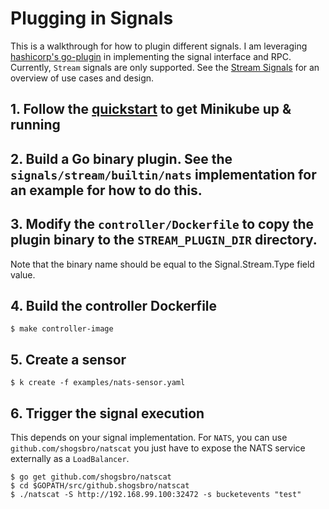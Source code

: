 # Plugging in Signals
This is a walkthrough for how to plugin different signals. I am leveraging [hashicorp's go-plugin](https://github.com/hashicorp/go-plugin) in implementing the signal interface and RPC. Currently, `Stream` signals are only supported. See the [Stream Signals](../signals/stream/README.md) for an overview of use cases and design.

## 1. Follow the [quickstart](quickstart.md) to get Minikube up & running

## 2. Build a Go binary plugin. See the `signals/stream/builtin/nats` implementation for an example for how to do this.

## 3. Modify the `controller/Dockerfile` to copy the plugin binary to the `STREAM_PLUGIN_DIR` directory.
Note that the binary name should be equal to the Signal.Stream.Type field value.

## 4. Build the controller Dockerfile
```
$ make controller-image
```

## 5. Create a sensor
```
$ k create -f examples/nats-sensor.yaml
```

## 6. Trigger the signal execution
This depends on your signal implementation. For `NATS`, you can use `github.com/shogsbro/natscat` you just have to expose the NATS service externally as a `LoadBalancer`. 
```
$ go get github.com/shogsbro/natscat
$ cd $GOPATH/src/github.shogsbro/natscat
$ ./natscat -S http://192.168.99.100:32472 -s bucketevents "test"
```

